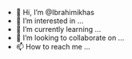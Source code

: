 - 👋 Hi, I’m @Ibrahimikhas
- 👀 I’m interested in ...
- 🌱 I’m currently learning ...
- 💞️ I’m looking to collaborate on ...
- 📫 How to reach me ...

<!---
Ibrahimikhas/Ibrahimikhas is a ✨ special ✨ repository because its `README.md` (this file) appears on your GitHub profile.
You can click the Preview link to take a look at your changes.
--->
